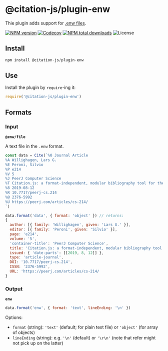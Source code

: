 # @citation-js/plugin-enw

Thie plugin adds support for [.enw files](https://en.wikipedia.org/wiki/EndNote#Import_format).

[![NPM version](https://img.shields.io/npm/v/@citation-js/plugin-enw.svg)](https://npmjs.org/package/@citation-js/plugin-enw)
[![Codecov](https://img.shields.io/codecov/c/gh/citation-js/plugin-enw)](https://app.codecov.io/gh/citation-js/plugin-enw)
[![NPM total downloads](https://img.shields.io/npm/dt/@citation-js/plugin-enw.svg)](https://npmcharts.com/compare/@citation-js%2Fplugin-enw?minimal=true)
![License](https://img.shields.io/npm/l/@citation-js/plugin-enw.svg)

## Install

```js
npm install @citation-js/plugin-enw
```

## Use

Install the plugin by `require`-ing it:

```js
require('@citation-js/plugin-enw')
```

## Formats

### Input

**`@enw/file`**

A text file in the `.enw` format.

```js
const data = Cite(`%0 Journal Article
%A Willighagen, Lars G.
%E Peroni, Silvio
%P e214
%V 5
%J PeerJ Computer Science
%T Citation.js: a format-independent, modular bibliography tool for the browser and command line
%8 2019-08-12
%R 10.7717/peerj-cs.214
%@ 2376-5992
%U https://peerj.com/articles/cs-214/
`)

data.format('data', { format: 'object' }) // returns:
{
  author: [{ family: 'Willighagen', given: 'Lars G.' }],
  editor: [{ family: 'Peroni', given: 'Silvio' }],
  page: 'e214',
  volume: '5',
  'container-title': 'PeerJ Computer Science',
  title: 'Citation.js: a format-independent, modular bibliography tool for the browser and command line',
  issued: { 'date-parts': [[2019, 8, 12]] },
  type: 'article-journal',
  DOI: '10.7717/peerj-cs.214',
  ISSN: '2376-5992',
  URL: 'https://peerj.com/articles/cs-214/
}
```

### Output

**`enw`**

```js
data.format('enw', { format: 'text', lineEnding: '\n' })
```

Options:
  - `format` (string): `'text'` (default; for plain text file) or `'object'` (for array of objects)
  - `lineEnding` (string): e.g. `'\n'` (default) or `'\r\n'` (note that refer might not pick up on the latter)
